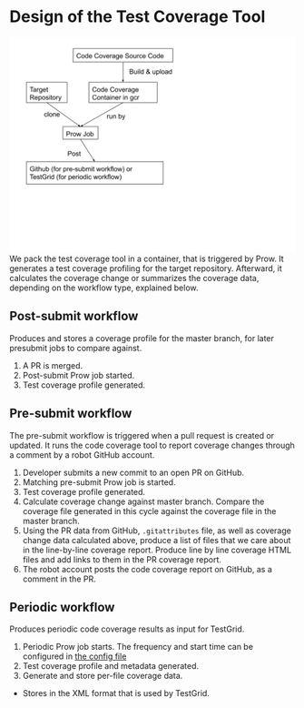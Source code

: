 # Design of the Test Coverage Tool
![design.svg](design.svg)
We pack the test coverage tool in a container, that is triggered by Prow. It generates a test coverage profiling for the target repository. Afterward, it calculates the coverage change or summarizes the coverage data, depending on the workflow type, explained below.  

## Post-submit workflow

Produces and stores a coverage profile for the master branch, for later presubmit jobs to compare against.

1. A PR is merged.
1. Post-submit Prow job started.
1. Test coverage profile generated.

## Pre-submit workflow

The pre-submit workflow is triggered when a pull request is created or updated.
It runs the code coverage tool to report coverage changes through a comment by a robot GitHub account.

1. Developer submits a new commit to an open PR on GitHub.
1. Matching pre-submit Prow job is started.
1. Test coverage profile generated.
1. Calculate coverage change against master branch. Compare the coverage file generated in this cycle against the coverage file in the master branch.
1. Using the PR data from GitHub, `.gitattributes` file, as well as coverage change data calculated above, produce a list of files that we care about in the line-by-line coverage report. Produce line by line coverage HTML files and add links to them in the PR coverage report.
1. The robot account posts the code coverage report on GitHub, as a comment in the PR.

## Periodic workflow

Produces periodic code coverage results as input for TestGrid.

1. Periodic Prow job starts.
The frequency and start time can be configured in [the config file](../../ci/prow/testgrid_config.go)
1. Test coverage profile and metadata generated.
1. Generate and store per-file coverage data.
  - Stores in the XML format that is used by TestGrid.
